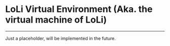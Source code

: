 LoLi Virtual Environment (Aka. the virtual machine of LoLi)
=
---
Just a placeholder, will be implemented in the future.

